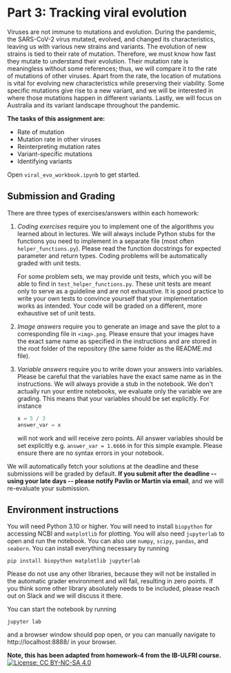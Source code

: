 # Part 3: Tracking viral evolution

Viruses are not immune to mutations and evolution.
During the pandemic, the SARS-CoV-2 virus mutated, evolved, and changed its characteristics, leaving us with various new strains and variants.
The evolution of new strains is tied to their rate of mutation.
Therefore, we must know how fast they mutate to understand their evolution.
Their mutation rate is meaningless without some references; thus, we will compare it to the rate of mutations of other viruses.
Apart from the rate, the location of mutations is vital for evolving new characteristics while preserving their viability.
Some specific mutations give rise to a new variant, and we will be interested in where those mutations happen in different variants.
Lastly, we will focus on Australia and its variant landscape throughout the pandemic.

**The tasks of this assignment are:**
- Rate of mutation
- Mutation rate in other viruses
- Reinterpreting mutation rates
- Variant-specific mutations
- Identifying variants

Open `viral_evo_workbook.ipynb` to get started.

## Submission and Grading
There are three types of exercises/answers within each homework:

1. *Coding exercises* require you to implement one of the algorithms you learned about in lectures. We will always include Python stubs for the functions you need to implement in a separate file (most often `helper_functions.py`). Please read the function docstrings for expected parameter and return types. Coding problems will be automatically graded with unit tests.

   For some problem sets, we may provide unit tests, which you will be able to find in `test_helper_functions.py`. These unit tests are meant only to serve as a guideline and are not exhaustive. It is good practice to write your own tests to convince yourself that your implementation works as intended. Your code will be graded on a different, more exhaustive set of unit tests.

2. *Image answers* require you to generate an image and save the plot to a corresponding file in `<img>.png`. Please ensure that your images have the exact same name as specified in the instructions and are stored in the root folder of the repository (the same folder as the README.md file).

3. *Variable answers* require you to write down your answers into variables. Please be careful that the variables have the exact same name as in the instructions. We will always provide a stub in the notebook. We don't actually run your entire notebooks, we evaluate only the variable we are grading. This means that your variables should be set explicitly. For instance

    ```python
    x = 5 / 3
    answer_var = x
    ```

    will not work and will receive zero points. All answer variables should be set explicitly e.g. `answer_var = 1.6666` in for this simple example. Please ensure there are no syntax errors in your notebook.

We will automatically fetch your solutions at the deadline and these submissions will be graded by default. **If you submit after the deadline -- using your late days -- please notify Pavlin or Martin via email**, and we will re-evaluate your submission.

## Environment instructions

You will need Python 3.10 or higher. You will need to install `biopython` for accessing NCBI and `matplotlib` for plotting. You will also need `jupyterlab` to open and run the notebook. You can also use `numpy`, `scipy`, `pandas`, and `seaborn`. You can install everything necessary by running
```
pip install biopython matplotlib jupyterlab
```
Please do not use any other libraries, because they will not be installed in the automatic grader environment and will fail, resulting in zero points. If you think some other library absolutely needs to be included, please reach out on Slack and we will discuss it there.

You can start the notebook by running
```
jupyter lab
```
and a browser window should pop open, or you can manually navigate to http://localhost:8888/ in your browser.

**Note, this has been adapted from homework-4 from the IB-ULFRI course.**
[![License: CC BY-NC-SA 4.0](https://licensebuttons.net/l/by-nc-sa/4.0/80x15.png)](https://creativecommons.org/licenses/by-nc-sa/4.0/)
